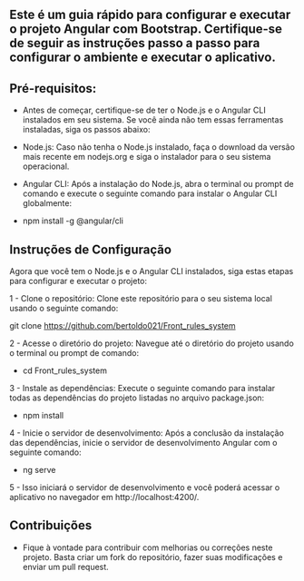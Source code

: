 ## Este é um guia rápido para configurar e executar o projeto Angular com Bootstrap. Certifique-se de seguir as instruções passo a passo para configurar o ambiente e executar o aplicativo.

## Pré-requisitos:
  
- Antes de começar, certifique-se de ter o Node.js e o Angular CLI instalados em seu sistema. Se você ainda não tem essas ferramentas instaladas, siga os passos abaixo:

- Node.js: Caso não tenha o Node.js instalado, faça o download da versão mais recente em nodejs.org e siga o instalador para o seu sistema operacional.

- Angular CLI: Após a instalação do Node.js, abra o terminal ou prompt de comando e execute o seguinte comando para instalar o Angular CLI globalmente:

- npm install -g @angular/cli

## Instruções de Configuração

Agora que você tem o Node.js e o Angular CLI instalados, siga estas etapas para configurar e executar o projeto:

1 - Clone o repositório: Clone este repositório para o seu sistema local usando o seguinte comando:

git clone https://github.com/bertoldo021/Front_rules_system

2 - Acesse o diretório do projeto: Navegue até o diretório do projeto usando o terminal ou prompt de comando:

- cd Front_rules_system

3 - Instale as dependências: Execute o seguinte comando para instalar todas as dependências do projeto listadas no arquivo package.json:

- npm install

4 - Inicie o servidor de desenvolvimento: Após a conclusão da instalação das dependências, inicie o servidor de desenvolvimento Angular com o seguinte comando:

- ng serve

5 - Isso iniciará o servidor de desenvolvimento e você poderá acessar o aplicativo no navegador em http://localhost:4200/.

## Contribuições

- Fique à vontade para contribuir com melhorias ou correções neste projeto. Basta criar um fork do repositório, fazer suas modificações e enviar um pull request.

